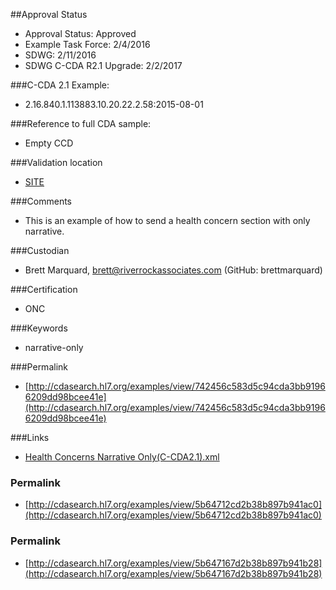 ##Approval Status 

* Approval Status: Approved
* Example Task Force: 2/4/2016
* SDWG: 2/11/2016
* SDWG C-CDA R2.1 Upgrade: 2/2/2017

###C-CDA 2.1 Example: 
* 2.16.840.1.113883.10.20.22.2.58:2015-08-01

###Reference to full CDA sample:
* Empty CCD

###Validation location

* [SITE](https://sitenv.org/sandbox-ccda/ccda-validator)

###Comments

* This is an example of how to send a health concern section with only narrative.

###Custodian

* Brett Marquard, brett@riverrockassociates.com (GitHub: brettmarquard)

###Certification
* ONC

###Keywords

* narrative-only


###Permalink 

* [http://cdasearch.hl7.org/examples/view/742456c583d5c94cda3bb91966209dd98bcee41e](http://cdasearch.hl7.org/examples/view/742456c583d5c94cda3bb91966209dd98bcee41e)

###Links 

* [Health Concerns Narrative Only(C-CDA2.1).xml](https://github.com/HL7/C-CDA-Examples/tree/master/Health%20Concerns/Health%20Concerns%20Narrative%20Only/Health%20Concerns%20Narrative%20Only%28C-CDA2.1%29.xml)


### Permalink 

* [http://cdasearch.hl7.org/examples/view/5b64712cd2b38b897b941ac0](http://cdasearch.hl7.org/examples/view/5b64712cd2b38b897b941ac0)

### Permalink 

* [http://cdasearch.hl7.org/examples/view/5b647167d2b38b897b941b28](http://cdasearch.hl7.org/examples/view/5b647167d2b38b897b941b28)
